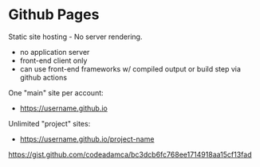 # Github Pages

Static site hosting - No server rendering.

- no application server
- front-end client only
- can use front-end frameworks w/ compiled output or build step via github
actions

One "main" site per account:

- <https://username.github.io>

Unlimited "project" sites:

- <https://username.github.io/project-name>

<https://gist.github.com/codeadamca/bc3dcb6fc768ee1714918aa15cf13fad>
